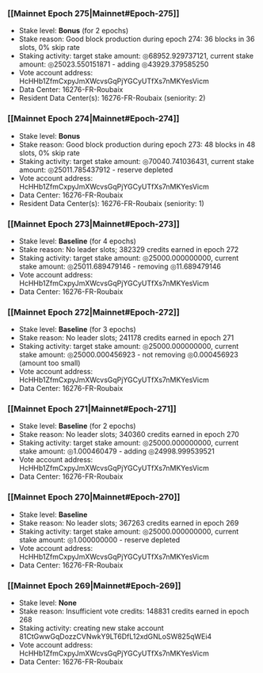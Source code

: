 ### [[Mainnet Epoch 275|Mainnet#Epoch-275]]
* Stake level: **Bonus** (for 2 epochs)
* Stake reason: Good block production during epoch 274: 36 blocks in 36 slots, 0% skip rate
* Staking activity: target stake amount: ◎68952.929737121, current stake amount: ◎25023.550151871 - adding ◎43929.379585250
* Vote account address: HcHHb1ZfmCxpyJmXWcvsGqPjYGCyUTfXs7nMKYesVicm
* Data Center: 16276-FR-Roubaix
* Resident Data Center(s): 16276-FR-Roubaix (seniority: 2)
### [[Mainnet Epoch 274|Mainnet#Epoch-274]]
* Stake level: **Bonus**
* Stake reason: Good block production during epoch 273: 48 blocks in 48 slots, 0% skip rate
* Staking activity: target stake amount: ◎70040.741036431, current stake amount: ◎25011.785437912 - reserve depleted
* Vote account address: HcHHb1ZfmCxpyJmXWcvsGqPjYGCyUTfXs7nMKYesVicm
* Data Center: 16276-FR-Roubaix
* Resident Data Center(s): 16276-FR-Roubaix (seniority: 1)
### [[Mainnet Epoch 273|Mainnet#Epoch-273]]
* Stake level: **Baseline** (for 4 epochs)
* Stake reason: No leader slots; 382329 credits earned in epoch 272
* Staking activity: target stake amount: ◎25000.000000000, current stake amount: ◎25011.689479146 - removing ◎11.689479146
* Vote account address: HcHHb1ZfmCxpyJmXWcvsGqPjYGCyUTfXs7nMKYesVicm
* Data Center: 16276-FR-Roubaix
### [[Mainnet Epoch 272|Mainnet#Epoch-272]]
* Stake level: **Baseline** (for 3 epochs)
* Stake reason: No leader slots; 241178 credits earned in epoch 271
* Staking activity: target stake amount: ◎25000.000000000, current stake amount: ◎25000.000456923 - not removing ◎0.000456923 (amount too small)
* Vote account address: HcHHb1ZfmCxpyJmXWcvsGqPjYGCyUTfXs7nMKYesVicm
* Data Center: 16276-FR-Roubaix
### [[Mainnet Epoch 271|Mainnet#Epoch-271]]
* Stake level: **Baseline** (for 2 epochs)
* Stake reason: No leader slots; 340360 credits earned in epoch 270
* Staking activity: target stake amount: ◎25000.000000000, current stake amount: ◎1.000460479 - adding ◎24998.999539521
* Vote account address: HcHHb1ZfmCxpyJmXWcvsGqPjYGCyUTfXs7nMKYesVicm
* Data Center: 16276-FR-Roubaix
### [[Mainnet Epoch 270|Mainnet#Epoch-270]]
* Stake level: **Baseline**
* Stake reason: No leader slots; 367263 credits earned in epoch 269
* Staking activity: target stake amount: ◎25000.000000000, current stake amount: ◎1.000000000 - reserve depleted
* Vote account address: HcHHb1ZfmCxpyJmXWcvsGqPjYGCyUTfXs7nMKYesVicm
* Data Center: 16276-FR-Roubaix
### [[Mainnet Epoch 269|Mainnet#Epoch-269]]
* Stake level: **None**
* Stake reason: Insufficient vote credits: 148831 credits earned in epoch 268
* Staking activity: creating new stake account 81CtGwwGqDozzCVNwkY9LT6DfL12xdGNLoSW825qWEi4
* Vote account address: HcHHb1ZfmCxpyJmXWcvsGqPjYGCyUTfXs7nMKYesVicm
* Data Center: 16276-FR-Roubaix